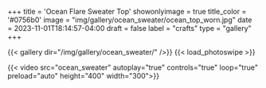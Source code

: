 +++
title = 'Ocean Flare Sweater Top'
showonlyimage = true
title_color = '#0756b0'
image = "img/gallery/ocean_sweater/ocean_top_worn.jpg"
date = 2023-11-01T18:14:57-04:00
draft = false
label = "crafts"
type = "gallery"
+++

{{< gallery dir="/img/gallery/ocean_sweater/" />}} {{< load_photoswipe >}} 

{{< video src="ocean_sweater" autoplay="true" controls="true" loop="true" preload="auto" height="400" width="300">}}
